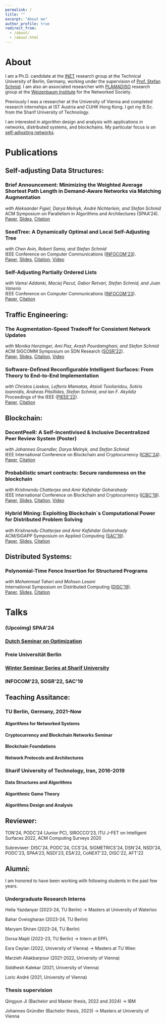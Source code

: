 ```yaml
---
permalink: /
title: ""
excerpt: "About me"
author_profile: true
redirect_from: 
  - /about/
  - /about.html
---
```


# About

I am a Ph.D. candidate at the <a href="https://www.linkedin.com/company/inet-tuberlin/">INET</a> research group at the Technical University of Berlin, Germany, working under the supervision of <a href="https://schmiste.github.io/">Prof. Stefan Schmid</a>. I am also an associated researcher with <a href="https://plamadiso.weizenbaum-institut.de">PLAMADISO</a>
research group at the <a href="https://www.weizenbaum-institut.de/en">Weizenbaum Institute</a> for the Networked Society.

Previously I was a researcher at the University of Vienna and completed research internships at IST Austria and CUHK Hong Kong. I got my B.Sc. from the Sharif University of Technology.

I am interested in algorithm design and analysis with applications in networks, distributed systems, and blockchains. My particular focus is on [self-adjusting networks](https://self-adjusting.net/).

# Publications

## Self-adjusting Data Structures:

### Brief Announcement: Minimizing the Weighted Average Shortest Path Length in Demand-Aware Networks via Matching Augmentation
*with Aleksander Figiel, Darya Melnyk, André Nichterlein, and Stefan Schmid*\
ACM Symposium on Parallelism in Algorithms and Architectures (SPAA'24).\
[Paper](spaa24ba.pdf), [Slides](spaa24ba-slides.pdf), [Citation](spaa24.bib)

### SeedTree: A Dynamically Optimal and Local Self-Adjusting Tree
*with Chen Avin, Robert Sama, and Stefan Schmid*\
IEEE Conference on Computer Communications ([INFOCOM'23](https://infocom2023.ieee-infocom.org/)).\
[Paper](INFOCOM23SeedTree.pdf), [Slides](SeedTree-Pres.pdf), [Citation](INFOCOM23SeedTree.bib), [Video](https://www.youtube.com/watch?v=KdDbRnhPcM4)


### Self-Adjusting Partially Ordered Lists
*with Vamsi Addanki, Maciej Pacut, Gabor Retvari, Stefan Schmid, and Juan  Vanerio*\
IEEE Conference on Computer Communications ([INFOCOM'23](https://infocom2023.ieee-infocom.org/)).\
[Paper](INFOCOM23List.pdf), [Citation](INFOCOM23List.bib)

## Traffic Engineering:

### The Augmentation-Speed Tradeoff for Consistent Network Updates
*with Monika Henzinger, Ami Paz, Arash Pourdamghani, and Stefan Schmid*\
ACM SIGCOMM Symposium on SDN Research ([SOSR'22](https://conferences.sigcomm.org/sosr/2022/)).\
[Paper](https://dl.acm.org/doi/10.1145/3563647.3563655), [Slides](SOSR22-Slides.pdf), [Citation](SOSR22Tradeoff.bib), [Video](https://www.youtube.com/watch?v=DqF48BG1DbA)


### Software-Defined Reconfigurable Intelligent Surfaces: From Theory to End-to-End Implementation
*with Christos Liaskos, Lefteris Mamatas, Atsioli Tsioliaridou, Sotiris Ioannidis, Andreas Pitsillides, Stefan Schmid, and Ian F. Akyildiz*\
Proceedings of the IEEE ([PIEEE'22](https://proceedingsoftheieee.ieee.org/september-2022/)).\
[Paper](https://ieeexplore.ieee.org/abstract/document/9769768), [Citation](PIEEE22SDR.bib)


## Blockchain:

### DecentPeeR: A Self-Incentivised & Inclusive Decentralized Peer Review System (Poster)
*with Johannes Gruendler, Darya Melnyk, and Stefan Schmid*\
IEEE International Conference on Blockchain and Cryptocurrency ([ICBC'24](https://icbc2024.ieee-icbc.org/)).\
[Paper](ICBC24Peer.pdf),  [Citation](ICBC24Peer.bib)


### Probabilistic smart contracts: Secure randomness on the blockchain
*with Krishnendu Chatterjee and Amir Kafshdar Goharshady*\
IEEE International Conference on Blockchain and Cryptocurrency ([ICBC'19](https://icbc2019.ieee-icbc.org/)).\
[Paper](ICBC2019.pdf), [Slides](ICBC2019-Slides.pdf), [Citation](ICBC19Random.bib), [Video](https://youtu.be/ilWwCqGA-_Y?t=64)

### Hybrid Mining: Exploiting Blockchain`s Computational Power for Distributed Problem Solving
*with Krishnendu Chatterjee and Amir Kafshdar Goharshady*\
ACM/SIGAPP Symposium on Applied Computing ([SAC'19](https://www.sigapp.org/sac/sac2019/)).\
[Paper](https://dl.acm.org/doi/abs/10.1145/3297280.3297319), [Slides](SAC2019-Slides.pdf), [Citation](SAC19HybridMining.bib)


## Distributed Systems:

### Polynomial-Time Fence Insertion for Structured Programs
*with Mohammad Taheri and Mohsen Lesani*\
International Symposium on Distributed Computing ([DISC'19](http://www.disc-conference.org/wp/disc2019/)).\
[Paper](https://drops.dagstuhl.de/opus/volltexte/2019/11341/), [Slides](DISC2019-Slides.pdf), [Citation](DISC19Fence.bib)

# Talks

### (Upcoimg) SPAA'24
### [Dutch Seminar on Optimization](https://wsc.project.cwi.nl/dutch-optimization-seminar/events/seminar-danish-kashaev-cwi-and-arash-pourdamghani-tu-berlin-2-phd-talks)
### Freie Universität Berlin
### [Winter Seminar Series at Sharif University](https://www.youtube.com/watch?v=op_x7zDYK2A)
### INFOCOM'23, SOSR'22, SAC'19 


## Teaching Assitance:
### TU Berlin, Germany, 2021-Now
#### Algorithms for Networked Systems 
#### Cryptocurrency and Blockchain Networks Seminar
#### Blockchain Foundations
#### Network Protocols and Architectures

### Sharif University of Technology, Iran, 2016-2019
#### Data Structures and Algorithms
#### Algorithmic Game Theory
#### Algorithms Design and Analysis

## Reviewer:
TON'24, PODC'24 (Junior PC), SIROCCO'23, ITU J-FET on Intelligent Surfaces 2022, ACM Computing Surveys 2020

Subreviwer: DISC'24, PODC'24, CCS'24, SIGMETRICS'24, DSN'24, NSDI'24, PODC'23, SPAA'23, NSDI'23, ESA'22, CoNEXT'22, DISC'22, AFT'22

## Alumni:
I am honored to have been working with following students in the past few years.

### Undergraduate Research Interns
Helia Yazdanyar (2023-24, TU Berlin) -> Masters at University of Waterloo

Bahar Oveisgharan (2023-24, TU Berlin) 

Maryam Shiran (2023-24, TU Berlin) 

Dorsa Majdi (2022-23, TU Berlin) -> Intern at EPFL

Esra Ceylan (2022, University of Vienna) -> Masters at TU Wien

Marzieh Aliakbarpour (2021-2022, University of Vienna)

Siddhesh Kalekar (2021, University of Vienna)

Loric André (2021, University of Vienna)

### Thesis supervision
Qingyun Ji (Bachelor and Master thesis, 2022 and 2024) -> IBM

Johannes Gründler (Bachelor thesis, 2023) -> Masters at University of Vienna






